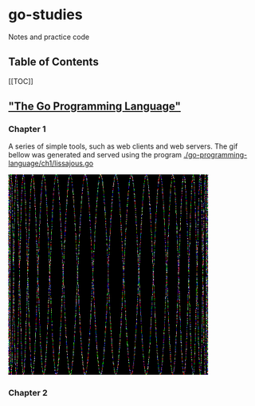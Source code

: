 # go-studies

Notes and practice code

## Table of Contents

[[TOC]]

## ["The Go Programming Language"](http://www.gopl.io/)

### Chapter 1

A series of simple tools, such as web clients and web servers.
The gif bellow was generated and served using the program [./go-programming-language/ch1/lissajous.go](./go-programming-language/ch1/lissajous.go)

![lissajous gif](./docs/ch1/lissajous.gif)

### Chapter 2
